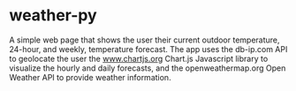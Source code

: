 weather-py
==========

A simple web page that shows the user their current outdoor temperature, 24-hour, and weekly, temperature forecast. The app uses the db-ip.com API to geolocate the user the www.chartjs.org Chart.js Javascript library to visualize the hourly and daily forecasts, and  the openweathermap.org Open Weather API to provide weather information.
